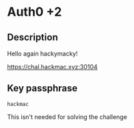# Auth0 +2

## Description

Hello again hackymacky!

https://chal.hackmac.xyz:30104

## Key passphrase

`hackmac`

This isn't needed for solving the challenge
